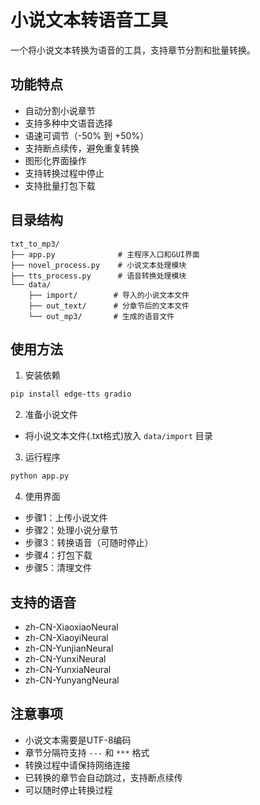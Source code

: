 # 小说文本转语音工具

一个将小说文本转换为语音的工具，支持章节分割和批量转换。

## 功能特点

- 自动分割小说章节
- 支持多种中文语音选择
- 语速可调节（-50% 到 +50%）
- 支持断点续传，避免重复转换
- 图形化界面操作
- 支持转换过程中停止
- 支持批量打包下载

## 目录结构

```plaintext
txt_to_mp3/
├── app.py              # 主程序入口和GUI界面
├── novel_process.py    # 小说文本处理模块
├── tts_process.py      # 语音转换处理模块
└── data/
    ├── import/        # 导入的小说文本文件
    ├── out_text/      # 分章节后的文本文件
    └── out_mp3/       # 生成的语音文件
```

## 使用方法

1. 安装依赖
```bash
pip install edge-tts gradio
```

2. 准备小说文件
- 将小说文本文件(.txt格式)放入 `data/import` 目录

3. 运行程序
```bash
python app.py
```

4. 使用界面
- 步骤1：上传小说文件
- 步骤2：处理小说分章节
- 步骤3：转换语音（可随时停止）
- 步骤4：打包下载
- 步骤5：清理文件

## 支持的语音

- zh-CN-XiaoxiaoNeural
- zh-CN-XiaoyiNeural
- zh-CN-YunjianNeural
- zh-CN-YunxiNeural
- zh-CN-YunxiaNeural
- zh-CN-YunyangNeural

## 注意事项

- 小说文本需要是UTF-8编码
- 章节分隔符支持 `---` 和 `***` 格式
- 转换过程中请保持网络连接
- 已转换的章节会自动跳过，支持断点续传
- 可以随时停止转换过程
